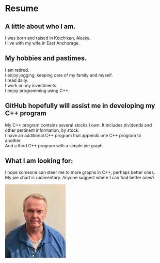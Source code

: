 # Resume  
## A little about who I am.  
I was born and raised in Ketchikan, Alaska.    
I live with my wife in East Anchorage.  

## My hobbies and pastimes.  
I am retired.  
I enjoy jogging, keeping care of my family and myself.  
I read daily.  
I work on my investments.  
I enjoy programming using C++.  

## GitHub hopefully will assist me in developing my C++ program  
My C++ program contains several stocks I own. 
It includes dividends and other pertinent information, by stock.  
I have an additional C++ program that appends one C++ program to another.  
And a third C++ program with a simple pie graph.  

## What I am looking for:  
I hope someone can steer me to more graphs in C++, perhaps better ones.  
My pie chart is rudimentary.  Anyone suggest where I can find better ones?  

![headshot](ALBUEsmall.gif)  
